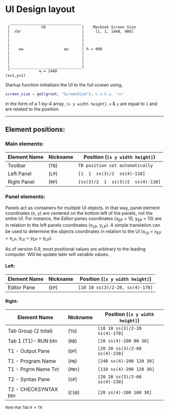 # UI Design layout

```
  ________________________________
 |              tb                |    Macbook Screen Size
 |  rbr                           |     [1, 1, 1440, 900]
 |                                |
 |                                |
 |                                |
 |    ew                  ow      | h = 900
 |                                |
 |                                |
 |                                |
 |________________________________|
 ^             w = 1440
(x=1,y=1)
```

Startup function initializes the UI to the full screen using,

```matlab
screen_size = get(groot, "ScreenSize"); % a.k.a. 'ss'
```
in the form of a 1-by-4 array, `[x y width height]`.
`x` & `y` are equal to `1` and are related to the *position*.

-----------------

## Element positions:


### Main elements:

| Element Name       | Nickname |  Position (`[x y width height]`)   |
| ------------------ | -------- | ---------------------------------- |
| Toolbar            | (`TB`)   | `TB position set automatically`    |
| Left Panel         | (`LP`)   | `[1  1  ss(3)/2  ss(4)-118]`       |
| Right Panel        | (`RP`)   | `[ss(3)/2  1  ss(3)/2  ss(4)-118]` |


### Panel elements:


Panels act as containers for multiple UI objects. In that way, panel element coordinates (x, y) are centered on the bottom left of the panels, not the entire UI. For instance, the Editor panes coordinates (x<sub>EP</sub> = 10, y<sub>EP</sub> = 10) are in relation to the left panels coordinates (x<sub>LP</sub>, y<sub>LP</sub>). A simple translation can be used to determine the objects coordinates in relation to the UI (x<sub>UI</sub> = x<sub>EP</sub> + x<sub>LP</sub>, y<sub>UI</sub> = y<sub>EP</sub> + y<sub>LP</sub>).

As of version 0.9, most positional values are arbitrary to the leading computer. Will be update later will variable values.

#### Left:

| Element Name       | Nickname |  Position (`[x y width height]`)   |
| ------------------ | -------- | ---------------------------------- |
| Editor Pane        | (`EP`)   | `[10 10 ss(3)/2-20, ss(4)-170]`    |


#### Right:

| Element Name        | Nickname |  Position (`[x y width height]`)  |
| ------------------- | -------- | --------------------------------- |
| Tab Group (2 total) | (`TG`)   | `[10 10 ss(3)/2-20 ss(4)-170]`    |
| Tab 1 (T1)- RUN btn | (`RB`)   | `[20 ss(4)-200 80 30]`            |
| T1 - Output Pane    | (`OP`)   | `[20 20 ss(3)/2-60 ss(4)-230]`    |
| T1 - Program Name   | (`PN`)   | `[240 ss(4)-200 120 30]`          |
| T1 - Prgrm Name Txt | (`PNt`)  | `[110 ss(4)-200 120 30]`          |
| T2 - Syntax Pane    | (`SP`)   | `[20 20 ss(3)/2-60 ss(4)-230]`    |
| T2 - CHECKSYNTAX btn| (`CSB`)  | `[20 ss(4)-200 160 30]`           |

<sup> Note that Tab # -> T# </sup>

